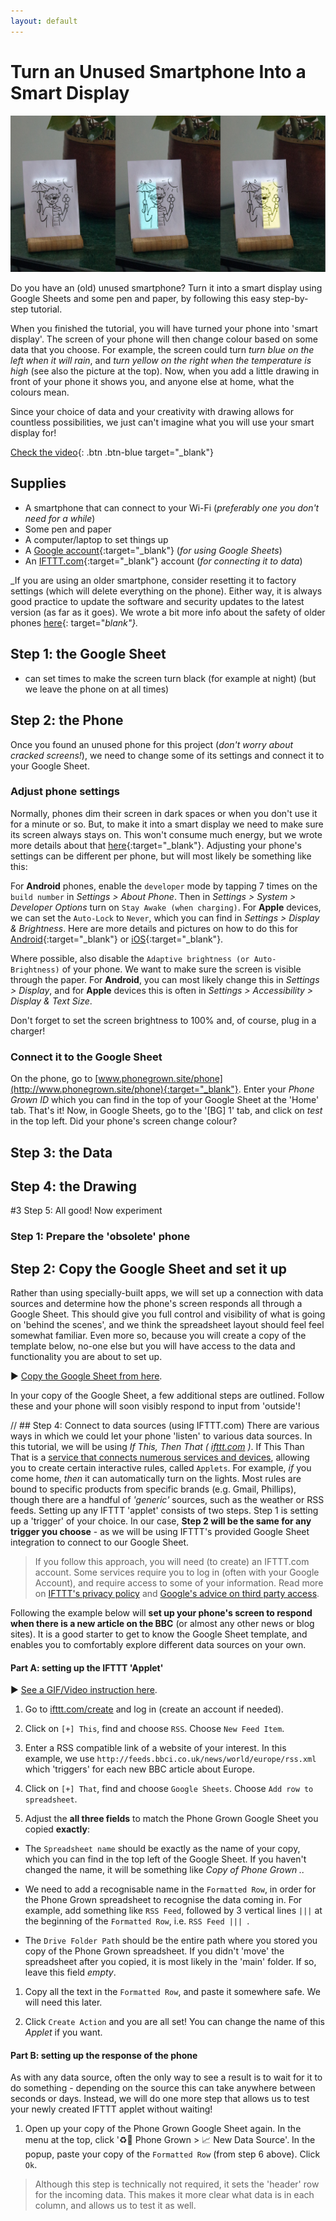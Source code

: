 ```yaml
---
layout: default
---
```


# **Turn an Unused Smartphone Into a Smart Display**


![alt text](assets/images/sunshine.jpg "text1")

Do you have an (old) unused smartphone? Turn it into a smart display using Google Sheets and some pen and paper, by following this easy step-by-step tutorial.

When you finished the tutorial, you will have turned your phone into 'smart display'. The screen of your phone will then change colour based on some data that you choose. For example, the screen could turn _turn blue on the left when it will rain_, and _turn yellow on the right when the temperature is high_ (see also the picture at the top). Now, when you add a little drawing in front of your phone it shows you, and anyone else at home, what the colours mean.

Since your choice of data and your creativity with drawing allows for countless possibilities, we just can't imagine what you will use your smart display for!

[Check the video](#video){: .btn .btn-blue target="_blank"}

<!-- TODO: get some help, go creative with drawing! ?? Perhaps seperate taasks?-->

## Supplies
<!-- TODO: something about parents for account, do it together! -->
- A smartphone that can connect to your Wi-Fi (_preferably one you don't need for a while_)
- Some pen and paper
- A computer/laptop to set things up
- A [Google account](https://myaccount.google.com/){:target="_blank"} (_for using Google Sheets_)
- An [IFTTT.com](https://www.ifttt.com/){:target="_blank"} account (_for connecting it to data_)

_If you are using an older smartphone, consider resetting it to factory settings (which will delete everything on the phone). Either way, it is always good practice to update the software and security updates to the latest version (as far as it goes). We wrote a bit more info about the safety of older phones [here](https://www.phonegrown.site/#more-safe-phones){: target="_blank"}._

## Step 1: the Google Sheet

- can set times to make the screen turn black (for example at night) (but we leave the phone on at all times)

## Step 2: the Phone
Once you found an unused phone for this project (_don't worry about cracked screens!_), we need to change some of its settings and connect it to your Google Sheet.

### Adjust phone settings
Normally, phones dim their screen in dark spaces or when you don't use it for a minute or so. But, to make it into a smart display we need to make sure its screen always stays on. This won't consume much energy, but we wrote more details about that [here](https://www.phonegrown.site/#more-sust){:target="_blank"}. Adjusting your phone's settings can be different per phone, but will most likely be something like this:

For **Android** phones, enable the `developer` mode by tapping 7 times on the `build number` in _Settings > About Phone_. Then in _Settings > System > Developer Options_ turn on `Stay Awake (when charging)`. For **Apple** devices, we can set the `Auto-Lock` to `Never`, which you can find in _Settings > Display & Brightness_. Here are more details and pictures on how to do this for [Android](https://www.howto-connect.com/how-to-stay-awake-phone-screen-while-charging-on-android/){:target="_blank"} or [iOS](https://forums.tomsguide.com/faq/how-to-change-the-auto-lock-time-in-ios-11.19693/){:target="_blank"}.

Where possible, also disable the `Adaptive brightness (or Auto-Brightness)` of your phone. We want to make sure the screen is visible through the paper. For **Android**, you can most likely change this in _Settings > Display_, and for **Apple** devices this is often in _Settings > Accessibility > Display & Text Size_.

Don't forget to set the screen brightness to 100% and, of course, plug in a charger!

### Connect it to the Google Sheet
On the phone, go to [www.phonegrown.site/phone](http://www.phonegrown.site/phone){:target="_blank"}. Enter your _Phone Grown ID_ which you can find in the top of your Google Sheet at the 'Home' tab. That's it! Now, in Google Sheets, go to the '[BG] 1' tab, and click on _test_ in the top left. Did your phone's screen change colour?

## Step 3: the Data

## Step 4: the Drawing

#3 Step 5: All good! Now experiment


### Step 1: Prepare the 'obsolete' phone




## Step 2: Copy the Google Sheet and set it up  
Rather than using specially-built apps, we will set up a connection with data sources and determine how the phone's screen responds all through a Google Sheet. This should give you full control and visibility of what is going on 'behind the scenes', and we think the spreadsheet layout should feel feel somewhat familiar. Even more so, because you will create a copy of the template below, no-one else but you will have access to the data and functionality you are about to set up.

&#9658; [Copy the Google Sheet from here]().

In your copy of the Google Sheet, a few additional steps are outlined. Follow these and your phone will soon visibly respond to input from 'outside'!



// ## Step 4: Connect to data sources (using IFTTT.com)
There are various ways in which we could let your phone 'listen' to various data sources. In this tutorial, we will be using *If This, Then That ( [ifttt.com](http://www.ifttt.com) )*. If This Than That is a [service that connects numerous services and devices](https://help.ifttt.com/hc/en-us/articles/115010325748), allowing you to create certain interactive rules, called `Applets`. For example, *if* you come home, *then* it can automatically turn on the lights. Most rules are bound to specific products from specific brands (e.g. Gmail, Phillips), though there are a handful of *'generic'* sources, such as the weather or RSS feeds. Setting up any IFTTT 'applet' consists of two steps. Step 1 is setting up a 'trigger' of your choice. In our case, **Step 2 will be the same for any trigger you choose** - as we will be using IFTTT's provided Google Sheet integration to connect to our Google Sheet.

> If you follow this approach, you will need (to create) an IFTTT.com account. Some services require you to log in (often with your Google Account), and require access to some of your information. Read more on [IFTTT's privacy policy](https://ifttt.com/terms) and [Google's advice on third party access](https://support.google.com/accounts/answer/3466521).  

Following the example below will **set up your phone's screen to respond when there is a new article on the BBC** (or almost any other news or blog sites). It is a good starter to get to know the Google Sheet template, and enables you to comfortably explore different data sources on your own.

#### Part A: setting up the IFTTT 'Applet'

&#9658; [See a GIF/Video instruction here](resources/Images/Screen-Recording-IFTTT.gif).

1. Go to [ifttt.com/create](http://ifttt.com/create) and log in (create an account if needed).

1. Click on `[+] This`, find and choose `RSS`. Choose `New Feed Item`.

1. Enter a RSS compatible link of a website of your interest. In this example, we use `http://feeds.bbci.co.uk/news/world/europe/rss.xml` which 'triggers' for each new BBC article about Europe.

1. Click on `[+] That`, find and choose `Google Sheets`. Choose `Add row to spreadsheet`.

1. Adjust the **all three fields** to match the Phone Grown Google Sheet you copied **exactly**:

  - The `Spreadsheet name` should be exactly as the name of your copy, which you can find in the top left of the Google Sheet. If you haven't changed the name, it will be something like *Copy of Phone Grown ..*

 - We need to add a recognisable name in the `Formatted Row`, in order for the Phone Grown spreadsheet to recognise the data coming in. For example, add something like `RSS Feed`, followed by 3 vertical lines `|||` at the beginning of the `Formatted Row`, i.e. `RSS Feed ||| `.

 - The `Drive Folder Path` should be the entire path where you stored you copy of the Phone Grown spreadsheet. If you didn't 'move' the spreadsheet after you copied, it is most likely in the 'main' folder. If so, leave this field *empty*.

1. Copy all the text in the `Formatted Row`, and paste it somewhere safe. We will need this later.

1. Click `Create Action` and you are all set! You can change the name of this *Applet* if you want.

#### Part B: setting up the response of the phone
As with any data source, often the only way to see a result is to wait for it to do something - depending on the source this can take anywhere between seconds or days. Instead, we will do one more step that allows us to test your newly created IFTTT applet without waiting!

1. Open up your copy of the Phone Grown Google Sheet again. In the menu at the top, click '♻️📱 Phone Grown > 📈 New Data Source'. In the popup, paste your copy of the `Formatted Row` (from step 6 above). Click `Ok`.
> Although this step is technically not required, it sets the 'header' row for the incoming data. This makes it more clear what data is in each column, and allows us to test it as well.
